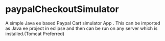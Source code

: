 # paypalCheckoutSimulator
A simple Java ee based Paypal Cart simulator App . This can be imported as Java ee project in eclipse and then can be run on any server which is installed.(Tomcat Preferred)
